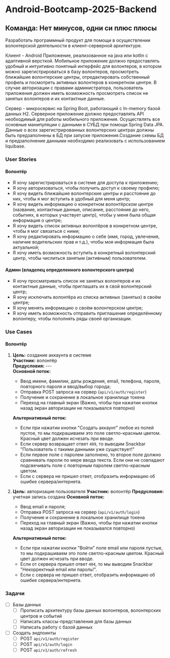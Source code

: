 # Android-Bootcamp-2025-Backend
## Команда: Нет минусов, одни си плюс плюсы

Разработать программный продукт для помощи в осуществлении волонтерской деятельности в клиент-серверной архитектуре.

Клиент - Android Приложение, реализованное на java или kotlin с адаптивной версткой.
Мобильное приложение должно предоставлять удобный и интуитивно понятный интерфейс для волонтеров, в котором можно зарегистрироваться в базу волонтеров, просмотреть ближайшие волонтерские центры, отредактировать собственный профиль и посмотреть активных волонтеров в конкретном центре. В случае авторизации с правами администратора, пользователь приложения должен иметь возможность просмотреть список не занятых волонтеров и их контактные данные.

Сервер - микросервис на Spring Boot, работающий с In-memory базой данных H2.
Серверное приложение должно предоставлять API необходимый для работы мобильного приложения. Осуществлять все основные манипуляции с данными в СУБД при помощи Spring Data JPA. Данные о всех зарегистрированных волонтерских центрах должны быть предзаполнены в БД при запуске приложения.Создание схемы БД и предзаполнение данными необходимо реализовать с использованием liquibase.

### User Stories
#### Волонтёр
- Я хочу зарегистрироваться в системе для доступа к приложению;
- Я хочу авторизоваться, чтобы получить доступ к своему профилю;
- Я хочу видеть ближайшие волонтерские центры и расстояние до них, чтобы я мог вступить в удобный для меня центр;
- Я хочу видеть информацию о конкретном волонтёрском центре (название, контактные данные, описание, расстояние до него, событиях, в которых участвует центр), чтобы у меня была общая информация о центре;
- Я хочу видеть список активных волонтёров в конкретном центре, чтобы я мог связаться с ними;
- Я хочу редактировать информацию о себе (имя, город, увлечения, наличие водительских прав и т.д.), чтобы моя информация была актуальной;
- Я хочу иметь возможность вступить в конкретный волонтерский центр, чтобы числиться занятым (активным) пользователем.

#### Админ (владелец определенного волонтерского центра)
- Я хочу просматривать список не занятых волонтеров и их контактные данные, чтобы приглашать их в свой волонтерский центр;
- Я хочу исключить волонтёра из списка активных (занятых) в своём центре;
- Я хочу менять информацию о своём волонтерском центре;
- Я хочу иметь возможность отправить приглашение определённому волонтеру, чтобы пополнять ряды своей организации.

### Use Cases
#### Волонтёр
1. **Цель:** создание аккаунта в системе  
   **Участник:** волонтёр  
   **Предусловия:** ---  
   **Основной поток:**
    - Ввод имени, фамилии, даты рождения, email, телефона, пароля, повторного пароля и ввод/выбор города;
    - Отправка POST запроса на сервер (`api/v1/auth/register`)
    - Получение и сохранение в локальное хранилище токена
    - Переход на главный экран (Важно, чтобы при нажатии кнопки назад экран авторизации не показывался повторно)
   
   **Альтернативный поток:**
    - Если при нажатии кнопки "Создать аккаунт" любое из полей пустое, то мы подкрашиваем это поле светло-красным цветом. Красный цвет должен исчезать при вводе.
    - Если сервер возвращает ответ `409`, то выводим Snackbar "Пользователь с такими данными уже существует!"
    - Если первое поле с паролем заполнено, то второе поле должно сравнивать пароли по мере ввода текста. Если они не совпадают подсвечивать поле с повторным паролем светло-красным цветом.
    - Если с сервера не пришел ответ, отобразить информацию об ошибке сервера/интернета.

2. **Цель:** авторизация пользователя
   **Участник:** волонтёр
   **Предусловия:** учетная запись создана
   **Основной поток:** 
    - Ввод email и пароля;
    - Отправка POST запроса на сервер (`api/v1/auth/login`)
    - Получение и сохранение в локальное хранилище токена
    - Переход на главный экран (Важно, чтобы при нажатии кнопки назад экран авторизации не показывался повторно)

   **Альтернативный поток:**
    - Если при нажатии кнопки "Войти" поле email или пароля пустые, то мы подкрашиваем это поле светло-красным цветом. Красный цвет должен исчезать при вводе.
    - Если от сервера пришел ответ `404`, то мы выводим Snackbar "Некорректный email или пароль!".
    - Если с сервера не пришел ответ, отобразить информацию об ошибке сервера/интернета.


### Задачи
- [ ] Базы данных
  - [ ] Прописать архитектуру базы данных волонтеров, волонтерских центров и событий
  - [ ] Написать классы-представления для базы данных
  - [ ] Написать работу с базой данных

- [ ] Создать эндпоинты
  - [ ] POST `api/v1/auth/register`
  - [ ] POST `api/v1/auth/login`
  - [ ] POST `api/v1/auth/refresh`
